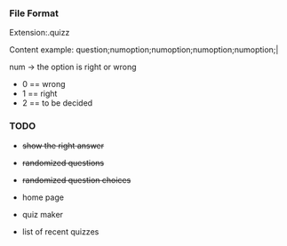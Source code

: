 

### File Format
Extension:.quizz

Content example: question;numoption;numoption;numoption;numoption;|

num -> the option is right or wrong
- 0 == wrong
- 1 == right
- 2 == to be decided




### TODO
- ~~show the right answer~~
- ~~randomized questions~~
- ~~randomized question choices~~
- home page
- quiz maker

- list of recent quizzes
